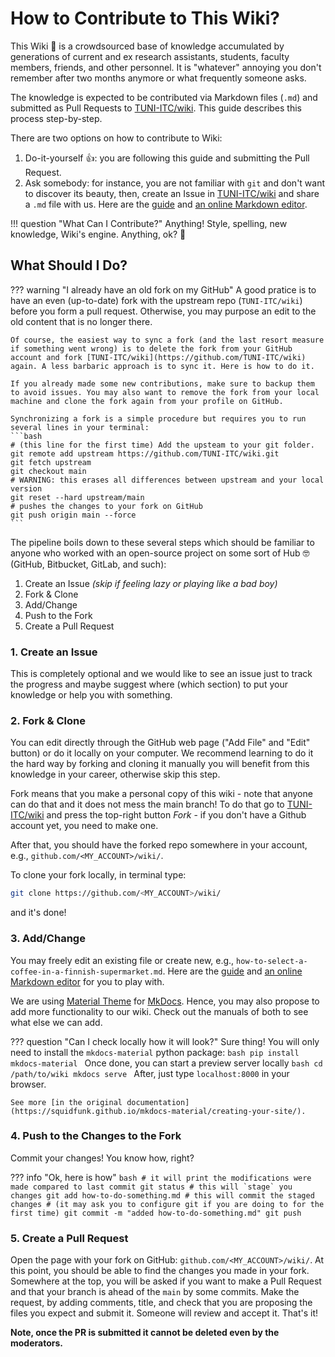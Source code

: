 # How to Contribute to This Wiki?

<!-- This wiki is backed up with the source of from [TUNI-ITC/wiki](https://github.com/TUNI-ITC/wiki). The knowledge is expected to be contributed via Markdown files (`.md`). While the style of the pages and website overall depends on [Material Theme](https://squidfunk.github.io/) for [MkDocs](https://www.mkdocs.org/). -->
This Wiki 📖 is a crowdsourced base of knowledge accumulated by generations of current and ex research assistants, students, faculty members, friends, and other personnel. It is "whatever" annoying you don't remember after two months anymore or what frequently someone asks.

The knowledge is expected to be contributed via Markdown files (`.md`) and submitted as Pull Requests to [TUNI-ITC/wiki](https://github.com/TUNI-ITC/wiki). This guide describes this process step-by-step.

There are two options on how to contribute to Wiki:

1. Do-it-yourself 👍: you are following this guide and submitting the Pull Request.
2. Ask somebody: for instance, you are not familiar with `git` and don't want to discover its beauty, then, create an Issue in [TUNI-ITC/wiki](https://github.com/TUNI-ITC/wiki) and share a `.md` file with us. Here are the [guide](https://guides.github.com/features/mastering-markdown/) and [an online Markdown editor](https://stackedit.io/).

!!! question "What Can I Contribute?"
    Anything! Style, spelling, new knowledge, Wiki's engine. Anything, ok? 🤗

## What Should I Do?

??? warning "I already have an old fork on my GitHub"
    A good pratice is to have an even (up-to-date) fork with the upstream repo (`TUNI-ITC/wiki`) before you form a pull request. Otherwise, you may purpose an edit to the old content that is no longer there.

    Of course, the easiest way to sync a fork (and the last resort measure if something went wrong) is to delete the fork from your GitHub account and fork [TUNI-ITC/wiki](https://github.com/TUNI-ITC/wiki) again. A less barbaric approach is to sync it. Here is how to do it.

    If you already made some new contributions, make sure to backup them to avoid issues. You may also want to remove the fork from your local machine and clone the fork again from your profile on GitHub.

    Synchronizing a fork is a simple procedure but requires you to run several lines in your terminal:
    ```bash
    # (this line for the first time) Add the upsteam to your git folder.
    git remote add upstream https://github.com/TUNI-ITC/wiki.git
    git fetch upstream
    git checkout main
    # WARNING: this erases all differences between upstream and your local version
    git reset --hard upstream/main
    # pushes the changes to your fork on GitHub
    git push origin main --force
    ```


The pipeline boils down to these several steps which should be familiar to anyone who worked with an open-source project on some sort of Hub 🤓 (GitHub, Bitbucket, GitLab, and such):

1. Create an Issue _(skip if feeling lazy or playing like a bad boy)_
2. Fork & Clone
3. Add/Change
4. Push to the Fork
5. Create a Pull Request

### 1. Create an Issue
This is completely optional and we would like to see an issue just to track the progress and maybe suggest where (which section) to put your knowledge or help you with something.

### 2. Fork & Clone

You can edit directly through the GitHub web page ("Add File" and "Edit" button) or do it locally on your computer. We recommend learning to do it the hard way by forking and cloning it manually you will benefit from this knowledge in your career, otherwise skip this step.

Fork means that you make a personal copy of this wiki - note that anyone can do that and it does not mess the main branch! To do that go to [TUNI-ITC/wiki](https://github.com/TUNI-ITC/wiki) and press the top-right button *Fork* - if you don't have a Github account yet, you need to make one.

After that, you should have the forked repo somewhere in your account, e.g., `github.com/<MY_ACCOUNT>/wiki/`.

To clone your fork locally, in terminal type:
```bash
git clone https://github.com/<MY_ACCOUNT>/wiki/
```
and it's done!

### 3. Add/Change

You may freely edit an existing file or create new, e.g., `how-to-select-a-coffee-in-a-finnish-supermarket.md`. Here are the [guide](https://guides.github.com/features/mastering-markdown/) and [an online Markdown editor](https://stackedit.io/) for you to play with.

We are using [Material Theme](https://squidfunk.github.io/) for [MkDocs](https://www.mkdocs.org/). Hence, you may also propose to add more functionality to our wiki. Check out the manuals of both to see what else we can add.

??? question "Can I check locally how it will look?"
    Sure thing! You will only need to install the `mkdocs-material` python package:
    ```bash
    pip install mkdocs-material
    ```
    Once done, you can start a preview server locally
    ```bash
    cd /path/to/wiki
    mkdocs serve
    ```
    After, just type `localhost:8000` in your browser.

    See more [in the original documentation](https://squidfunk.github.io/mkdocs-material/creating-your-site/).

### 4. Push to the Changes to the Fork
Commit your changes! You know how, right?

??? info "Ok, here is how"
    ```bash
    # it will print the modifications were made compared to last commit
    git status
    # this will `stage` you changes
    git add how-to-do-something.md
    # this will commit the staged changes
    # (it may ask you to configure git if you are doing to for the first time)
    git commit -m "added how-to-do-something.md"
    git push
    ```

### 5. Create a Pull Request
Open the page with your fork on GitHub: `github.com/<MY_ACCOUNT>/wiki/`. At this point, you should be able to find the changes you made in your fork. Somewhere at the top, you will be asked if you want to make a Pull Request and that your branch is ahead of the `main` by some commits. Make the request, by adding comments, title, and check that you are proposing the files you expect and submit it. Someone will review and accept it. That's it!

**Note, once the PR is submitted it cannot be deleted even by the moderators.**
